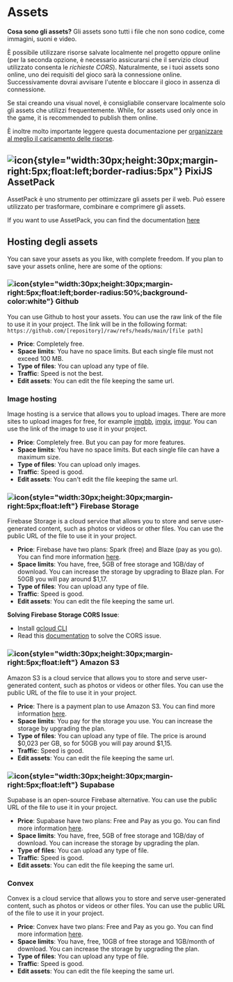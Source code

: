# Assets

**Cosa sono gli assets?** Gli assets sono tutti i file che non sono codice, come immagini, suoni e video.

È possibile utilizzare risorse salvate localmente nel progetto oppure online (per la seconda opzione, è necessario assicurarsi che il servizio cloud utilizzato consenta le _richieste CORS_). Naturalmente, se i tuoi assets sono online, uno dei requisiti del gioco sarà la connessione online. Successivamente dovrai avvisare l'utente e bloccare il gioco in assenza di connessione.

Se stai creando una visual novel, è consigliabile conservare localmente solo gli assets che utilizzi frequentemente. While, for assets used only once in the game, it is recommended to publish them online.

È inoltre molto importante leggere questa documentazione per [organizzare al meglio il caricamento delle risorse](/start/assets-management.md).

## ![icon](/pixijs-assetpack.svg){style="width:30px;height:30px;margin-right:5px;float:left;border-radius:5px"} PixiJS AssetPack

AssetPack è uno strumento per ottimizzare gli assets per il web. Può essere utilizzato per trasformare, combinare e comprimere gli assets.

If you want to use AssetPack, you can find the documentation [here](https://pixijs.io/assetpack)

## Hosting degli assets

You can save your assets as you like, with complete freedom. If you plan to save your assets online, here are some of the options:

### ![icon](/github.svg){style="width:30px;height:30px;margin-right:5px;float:left;border-radius:50%;background-color:white"} Github

You can use Github to host your assets. You can use the raw link of the file to use it in your project. The link will be in the following format: `https://github.com/[repository]/raw/refs/heads/main/[file path]`

- **Price**: Completely free.
- **Space limits**: You have no space limits. But each single file must not exceed 100 MB.
- **Type of files**: You can upload any type of file.
- **Traffic**: Speed is not the best.
- **Edit assets**: You can edit the file keeping the same url.

### Image hosting

Image hosting is a service that allows you to upload images. There are more sites to upload images for free, for example [imgbb](https://imgbb.com/), [imgix](https://www.imgix.com/), [imgur](https://imgur.com/). You can use the link of the image to use it in your project.

- **Price**: Completely free. But you can pay for more features.
- **Space limits**: You have no space limits. But each single file can have a maximum size.
- **Type of files**: You can upload only images.
- **Traffic**: Speed is good.
- **Edit assets**: You can't edit the file keeping the same url.

### ![icon](/firebase.svg){style="width:30px;height:30px;margin-right:5px;float:left"} Firebase Storage

Firebase Storage is a cloud service that allows you to store and serve user-generated content, such as photos or videos or other files. You can use the public URL of the file to use it in your project.

- **Price**: Firebase have two plans: Spark (free) and Blaze (pay as you go). You can find more information [here](https://firebase.google.com/pricing).
- **Space limits**: You have, free, 5GB of free storage and 1GB/day of download. You can increase the storage by upgrading to Blaze plan. For 50GB you will pay around $1,17.
- **Type of files**: You can upload any type of file.
- **Traffic**: Speed is good.
- **Edit assets**: You can edit the file keeping the same url.

**Solving Firebase Storage CORS Issue**:

- Install [gcloud CLI](https://cloud.google.com/sdk/docs/install)
- Read this [documentation](https://medium.com/@we.viavek/setting-cors-in-firebase-19a2cce2fe28) to solve the CORS issue.

### ![icon](/aws.svg){style="width:30px;height:30px;margin-right:5px;float:left"} Amazon S3

Amazon S3 is a cloud service that allows you to store and serve user-generated content, such as photos or videos or other files. You can use the public URL of the file to use it in your project.

- **Price**: There is a payment plan to use Amazon S3. You can find more information [here](https://aws.amazon.com/s3/pricing/).
- **Space limits**: You pay for the storage you use. You can increase the storage by upgrading the plan.
- **Type of files**: You can upload any type of file. The price is around $0,023 per GB, so for 50GB you will pay around $1,15.
- **Traffic**: Speed is good.
- **Edit assets**: You can edit the file keeping the same url.

### ![icon](/supabase.svg){style="width:30px;height:30px;margin-right:5px;float:left"} Supabase

Supabase is an open-source Firebase alternative. You can use the public URL of the file to use it in your project.

- **Price**: Supabase have two plans: Free and Pay as you go. You can find more information [here](https://supabase.io/pricing).
- **Space limits**: You have, free, 5GB of free storage and 1GB/day of download. You can increase the storage by upgrading the plan.
- **Type of files**: You can upload any type of file.
- **Traffic**: Speed is good.
- **Edit assets**: You can edit the file keeping the same url.

### Convex

Convex is a cloud service that allows you to store and serve user-generated content, such as photos or videos or other files. You can use the public URL of the file to use it in your project.

- **Price**: Convex have two plans: Free and Pay as you go. You can find more information [here](https://www.convex.dev/pricing).
- **Space limits**: You have, free, 10GB of free storage and 1GB/month of download. You can increase the storage by upgrading the plan.
- **Type of files**: You can upload any type of file.
- **Traffic**: Speed is good.
- **Edit assets**: You can edit the file keeping the same url.
